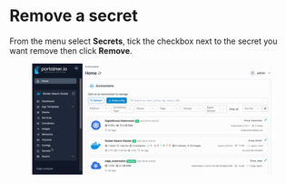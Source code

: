# Remove a secret

From the menu select **Secrets**, tick the checkbox next to the secret you want remove then click **Remove**.

<figure><img src="../../../.gitbook/assets/2.15-docker_secrets_secret_remove.gif" alt=""><figcaption></figcaption></figure>
